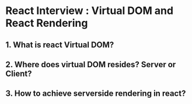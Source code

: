 # React Interview : Virtual DOM and React Rendering

## 1. What is react Virtual DOM?

## 2. Where does virtual DOM resides? Server or Client?

## 3. How to achieve serverside rendering in react?
